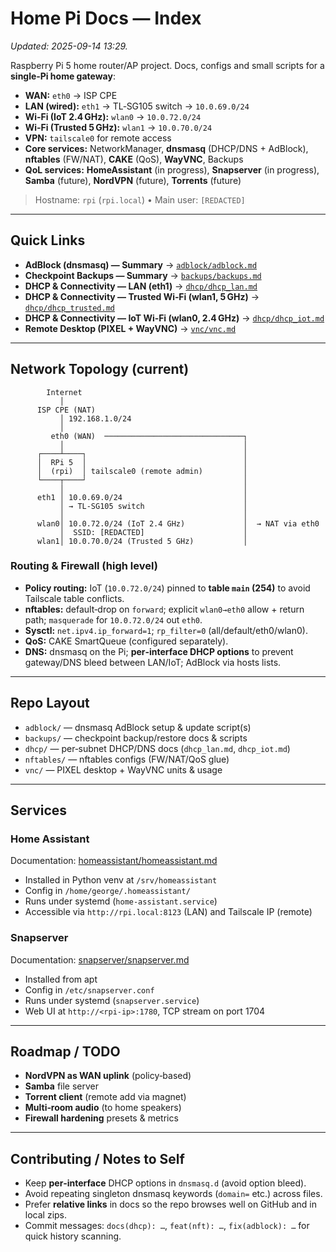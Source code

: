 # Home Pi Docs — Index

_Updated: 2025-09-14 13:29._

Raspberry Pi 5 home router/AP project. Docs, configs and small scripts for a **single‑Pi home gateway**:

- **WAN:** `eth0` → ISP CPE
- **LAN (wired):** `eth1` → TL‑SG105 switch → `10.0.69.0/24`
- **Wi‑Fi (IoT 2.4 GHz):** `wlan0` → `10.0.72.0/24`
- **Wi‑Fi (Trusted 5 GHz):** `wlan1` → `10.0.70.0/24`
- **VPN:** `tailscale0` for remote access
- **Core services:** NetworkManager, **dnsmasq** (DHCP/DNS + AdBlock), **nftables** (FW/NAT), **CAKE** (QoS), **WayVNC**, Backups
- **QoL services:** **HomeAssistant** (in progress), **Snapserver** (in progress), **Samba** (future), **NordVPN** (future), **Torrents** (future)

> Hostname: `rpi` (`rpi.local`) • Main user: `[REDACTED]`

---

## Quick Links

- **AdBlock (dnsmasq) — Summary** → [`adblock/adblock.md`](adblock/adblock.md)
- **Checkpoint Backups — Summary** → [`backups/backups.md`](backups/backups.md)
- **DHCP & Connectivity — LAN (eth1)** → [`dhcp/dhcp_lan.md`](dhcp/dhcp_lan.md)
- **DHCP & Connectivity — Trusted Wi‑Fi (wlan1, 5 GHz)** → [`dhcp/dhcp_trusted.md`](dhcp/dhcp_trusted.md)
- **DHCP & Connectivity — IoT Wi‑Fi (wlan0, 2.4 GHz)** → [`dhcp/dhcp_iot.md`](dhcp/dhcp_iot.md)
- **Remote Desktop (PIXEL + WayVNC)** → [`vnc/vnc.md`](vnc/vnc.md)

---

## Network Topology (current)

```
        Internet
           │
      ISP CPE (NAT)
           │ 192.168.1.0/24
           │
         eth0 (WAN)  ───────────────────────────────┐
           │                                        │
      ┌────┴────┐                                   │
      │  RPi 5  │                                   │
      │  (rpi)  │ tailscale0 (remote admin)         │
      └────┬────┘                                   │
           │                                        │
      eth1 │ 10.0.69.0/24                           │
           │ → TL‑SG105 switch                      │
           │                                        │
      wlan0│ 10.0.72.0/24 (IoT 2.4 GHz)             │  → NAT via eth0
           │  SSID: [REDACTED]                      │
      wlan1│ 10.0.70.0/24 (Trusted 5 GHz)           │
```

### Routing & Firewall (high level)
- **Policy routing:** IoT (`10.0.72.0/24`) pinned to **table `main` (254)** to avoid Tailscale table conflicts.
- **nftables:** default‑drop on `forward`; explicit `wlan0→eth0` allow + return path; `masquerade` for `10.0.72.0/24` out `eth0`.
- **Sysctl:** `net.ipv4.ip_forward=1`; `rp_filter=0` (all/default/eth0/wlan0).
- **QoS:** CAKE SmartQueue (configured separately).
- **DNS:** dnsmasq on the Pi; **per‑interface DHCP options** to prevent gateway/DNS bleed between LAN/IoT; AdBlock via hosts lists.

---

## Repo Layout

- `adblock/` — dnsmasq AdBlock setup & update script(s)
- `backups/` — checkpoint backup/restore docs & scripts
- `dhcp/` — per‑subnet DHCP/DNS docs (`dhcp_lan.md`, `dhcp_iot.md`)
- `nftables/` — nftables configs (FW/NAT/QoS glue)
- `vnc/` — PIXEL desktop + WayVNC units & usage

---

## Services

### Home Assistant
Documentation: [homeassistant/homeassistant.md](homeassistant/homeassistant.md)

- Installed in Python venv at `/srv/homeassistant`
- Config in `/home/george/.homeassistant/`
- Runs under systemd (`home-assistant.service`)
- Accessible via `http://rpi.local:8123` (LAN) and Tailscale IP (remote)

### Snapserver
Documentation: [snapserver/snapserver.md](snapserver/snapserver.md)

- Installed from apt
- Config in `/etc/snapserver.conf`
- Runs under systemd (`snapserver.service`)
- Web UI at `http://<rpi-ip>:1780`, TCP stream on port 1704

---

## Roadmap / TODO

- **NordVPN as WAN uplink** (policy‑based)
- **Samba** file server
- **Torrent client** (remote add via magnet)
- **Multi‑room audio** (to home speakers)
- **Firewall hardening** presets & metrics

---

## Contributing / Notes to Self

- Keep **per‑interface** DHCP options in `dnsmasq.d` (avoid option bleed).
- Avoid repeating singleton dnsmasq keywords (`domain=` etc.) across files.
- Prefer **relative links** in docs so the repo browses well on GitHub and in local zips.
- Commit messages: `docs(dhcp): …`, `feat(nft): …`, `fix(adblock): …` for quick history scanning.
